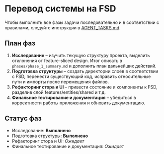 # Перевод системы на FSD

Чтобы выполнить все фазы задачи последовательно и в соответствии с правилами, следуйте инструкции в [AGENT_TASKS.md](../../docs/AGENT_TASKS.md).

## План фаз
1. **Исследование** – изучить текущую структуру проекта, выделить отклонения от feature-sliced design. Итог описать в `phases/phase_1_summary.md` и дополнить план дальнейших действий.
2. **Подготовка структуры** – создать директории слоёв в соответствии с FSD, перенести существующий код, исправить относительные пути и импорты после перемещения файлов.
3. **Рефакторинг стора и UI** – привести состояние и компоненты к FSD, разделив слой features/entities/shared и т.д.
4. **Финальное тестирование и документация** – убедиться в корректности работы приложения и обновить документацию.

## Статус фаз
- Исследование: **Выполнено**
- Подготовка структуры: **Выполнено**
- Рефакторинг стора и UI: _Ожидает_
- Финальное тестирование и документация: _Ожидает_
